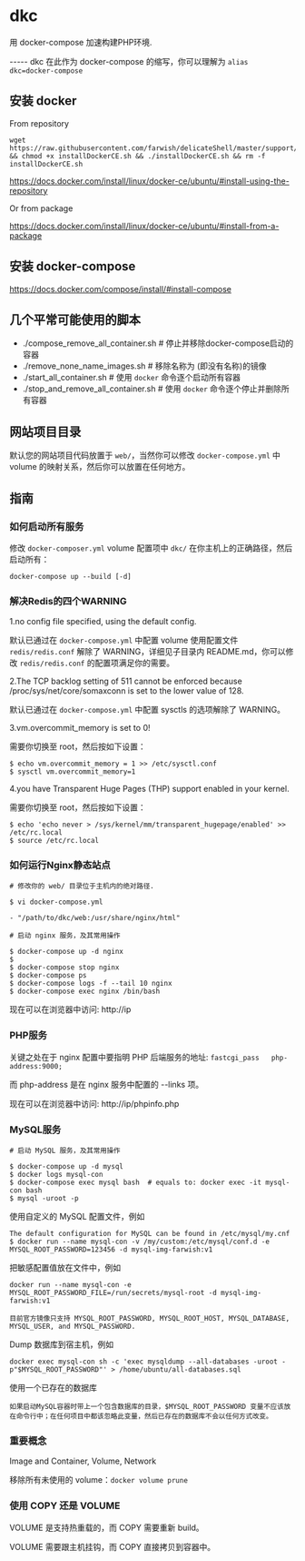 # dkc

用 docker-compose 加速构建PHP环境.

----- dkc 在此作为 docker-compose 的缩写，你可以理解为 `alias dkc=docker-compose`


## 安装 docker

From repository
```
wget https://raw.githubusercontent.com/farwish/delicateShell/master/support/installDockerCE.sh && chmod +x installDockerCE.sh && ./installDockerCE.sh && rm -f installDockerCE.sh
```
https://docs.docker.com/install/linux/docker-ce/ubuntu/#install-using-the-repository  

Or from package

https://docs.docker.com/install/linux/docker-ce/ubuntu/#install-from-a-package  


## 安装 docker-compose

https://docs.docker.com/compose/install/#install-compose


## 几个平常可能使用的脚本

* ./compose_remove_all_container.sh # 停止并移除docker-compose启动的容器
* ./remove_none_name_images.sh # 移除名称为 <none> (即没有名称)的镜像
* ./start_all_container.sh # 使用 `docker` 命令逐个启动所有容器
* ./stop_and_remove_all_container.sh # 使用 `docker` 命令逐个停止并删除所有容器


## 网站项目目录

默认您的网站项目代码放置于 `web/`，当然你可以修改 `docker-compose.yml` 中 volume 的映射关系，然后你可以放置在任何地方。


## 指南

### 如何启动所有服务

修改 `docker-composer.yml` volume 配置项中 `dkc/` 在你主机上的正确路径，然后启动所有：
```
docker-compose up --build [-d]
```


### 解决Redis的四个WARNING

1.no config file specified, using the default config.

默认已通过在 `docker-compose.yml` 中配置 volume 使用配置文件 `redis/redis.conf` 解除了 WARNING，详细见子目录内 README.md，你可以修改 `redis/redis.conf` 的配置项满足你的需要。

2.The TCP backlog setting of 511 cannot be enforced because /proc/sys/net/core/somaxconn is set to the lower value of 128.

默认已通过在 `docker-compose.yml` 中配置 sysctls 的选项解除了 WARNING。

3.vm.overcommit_memory is set to 0!

需要你切换至 root，然后按如下设置：
```
$ echo vm.overcommit_memory = 1 >> /etc/sysctl.conf
$ sysctl vm.overcommit_memory=1
```

4.you have Transparent Huge Pages (THP) support enabled in your kernel.

需要你切换至 root，然后按如下设置：
```
$ echo 'echo never > /sys/kernel/mm/transparent_hugepage/enabled' >> /etc/rc.local
$ source /etc/rc.local
```


### 如何运行Nginx静态站点

```
# 修改你的 web/ 目录位于主机内的绝对路径.

$ vi docker-compose.yml

- "/path/to/dkc/web:/usr/share/nginx/html"
```

```
# 启动 nginx 服务，及其常用操作

$ docker-compose up -d nginx
$
$ docker-compose stop nginx
$ docker-compose ps
$ docker-compose logs -f --tail 10 nginx
$ docker-compose exec nginx /bin/bash
```

现在可以在浏览器中访问: http://ip


### PHP服务

关键之处在于 nginx 配置中要指明 PHP 后端服务的地址: `fastcgi_pass   php-address:9000;`

而 php-address 是在 nginx 服务中配置的 --links 项。

现在可以在浏览器中访问: http://ip/phpinfo.php


### MySQL服务

```
# 启动 MySQL 服务，及其常用操作

$ docker-compose up -d mysql
$ docker logs mysql-con
$ docker-compose exec mysql bash  # equals to: docker exec -it mysql-con bash
$ mysql -uroot -p
```

使用自定义的 MySQL 配置文件，例如
```
The default configuration for MySQL can be found in /etc/mysql/my.cnf  
$ docker run --name mysql-con -v /my/custom:/etc/mysql/conf.d -e MYSQL_ROOT_PASSWORD=123456 -d mysql-img-farwish:v1
```

把敏感配置值放在文件中，例如
```
docker run --name mysql-con -e MYSQL_ROOT_PASSWORD_FILE=/run/secrets/mysql-root -d mysql-img-farwish:v1

目前官方镜像只支持 MYSQL_ROOT_PASSWORD, MYSQL_ROOT_HOST, MYSQL_DATABASE, MYSQL_USER, and MYSQL_PASSWORD.
```

Dump 数据库到宿主机，例如
```
docker exec mysql-con sh -c 'exec mysqldump --all-databases -uroot -p"$MYSQL_ROOT_PASSWORD"' > /home/ubuntu/all-databases.sql
```

使用一个已存在的数据库
```
如果启动MySQL容器时带上一个包含数据库的目录，$MYSQL_ROOT_PASSWORD 变量不应该放在命令行中；在任何项目中都该忽略此变量，然后已存在的数据库不会以任何方式改变。
```

### 重要概念

Image and Container, Volume, Network

移除所有未使用的 volume：`docker volume prune`

### 使用 COPY 还是 VOLUME

VOLUME 是支持热重载的，而 COPY 需要重新 build。

VOLUME 需要跟主机挂钩，而 COPY 直接拷贝到容器中。

